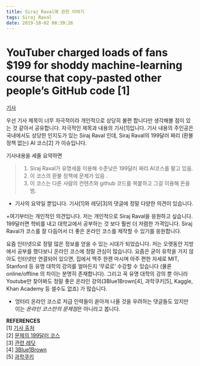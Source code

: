 ```yaml
---
title: Siraj Raval에 관한 이야기
tags: Siraj Raval
date: 2019-10-02 08:39:26
---
```



# **YouTuber charged loads of fans $199 for shoddy machine-learning course that copy-pasted other people’s GitHub code [1]**  

[기사](https://www.theregister.co.uk/2019/09/27/youtube_ai_star/)

우선 기사 제목이 너무 자극적이라 개인적으로 상당히 불편 합니다만 생각해볼 점이 있는 것 같아서 공유합니다. 자극적인 제목과 내용의 기사[1]입니다. 기사 내용의 주인공은 국내에서도 상당한 인지도가 있는 Siraj Raval 인데, Siraj Raval의 199달러 짜리 (환불 정책 없는) AI 코스[2] 가 이슈입니다.

기사내용을 세줄 요약하면
>1. Siraj Raval가 유명세를 이용해 수준낮은 199달러 짜리 AI코스를 팔고 있음.
>2. 이 코스의 환불 정책에 문제가 있음 .
>3. 이 코스는 다른 사람의 컨텐츠와 github 코드를 복붙하고 그걸 이용해 돈을 범.

* 기사의 요약일 뿐입니다. 기사[1]와 레딧[3]의 댓글에 정말 다양한 의견이 있습니다.

+여기부터는 개인적인 의견입니다.
저는 개인적으로 Siraj Raval을 응원하고 싶습니다. 199달러면 학비를 내고 대학교에서 공부하는 것 보다 훨씬 더 저렴한 가격입니다. Siraj Raval가 코스를 잘 다듬어서 더 좋은 온라인 코스를 제작할 수 있기를 응원합니다.

요즘 인터넷으로 정말 많은 정보를 얻을 수 있는 시대가 되었습니다. 저는 오랫동안 지방에서 공부를 했다보니 온라인 코스에 정말 관심이 많습니다. 요즘은 굳이 유학을 가지 않아도 인터넷만 연결되어 있으면, 집에서 맥주 한캔 마시며 아주 편한 자세로 MIT, Stanford 등 유명 대학의 강의를 얼마든지 ‘무료로’ 수강할 수 있습니다 (물론 online/offline 의 차이는 분명히 존재합니다). 그리고 꼭 유명 대학의 강의 뿐 아니라 Youtube만 찾아봐도 정말 좋은 온라인 강의(3Blue1Brown[4], 과학쿠키[5], Kaggle, Khan Academy 등 셀수도 없죠) 가 많습니다.

+ 엉터리 온라인 코스로 저급 인력들이 쏟아져 나올 것을 우려하는 댓글들도 있지만 이는 *온라인 코스만의 문제점*은 아니라고 봅니다.

**REFERENCES**  
[1] [기사 출처](https://www.theregister.co.uk/2019/09/27/youtube_ai_star/)  
[2] [문제의 199달러 코스](https://www.machinelearningcourse.io/collections)  
[3] [관련 레딧](https://www.reddit.com/r/MachineLearning/comments/dc0a5f/n_the_register_did_a_full_expos%C3%A9_on_siraj_raval/)  
[4] [3Blue1Brown](https://www.youtube.com/channel/UCYO_jab_esuFRV4b17AJtAw)  
[5] [과학쿠키](https://www.youtube.com/channel/UCmgRYMK5d65PbjN8qkjAUBA)  